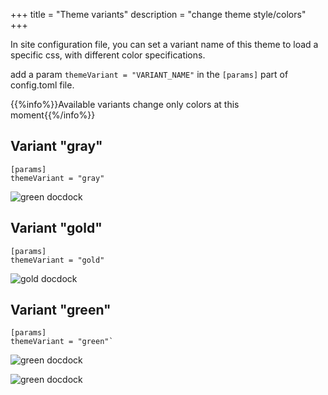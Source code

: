 +++
title = "Theme variants"
description = "change theme style/colors"
+++

In site configuration file, you can set a variant name of this theme to load a specific css, with different color specifications.

add a param `themeVariant = "VARIANT_NAME"` in the `[params]` part of config.toml file.

{{%info%}}Available variants change only colors at this moment{{%/info%}}


## Variant "gray"
```
[params]
themeVariant = "gray"
```

![green docdock](/variant-gray.png)

## Variant "gold"
```
[params]
themeVariant = "gold"
```

![gold docdock](/variant-gold.png)

## Variant "green"
```
[params]
themeVariant = "green"`
```

![green docdock](/variant-green.png)


![green docdock](/media/1261514174974_.pic_hd.jpg)